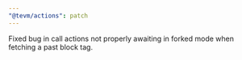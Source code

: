 ```yaml
---
"@tevm/actions": patch
---
```


Fixed bug in call actions not properly awaiting in forked mode when fetching a past block tag.
